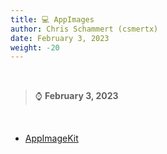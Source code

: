 ```yaml
---
title: 💻 AppImages
author: Chris Schammert (csmertx)
date: February 3, 2023
weight: -20
---
```


<br />

> ⌚ <b>February 3, 2023</b>

<br />

- [AppImageKit](https://github.com/AppImage/AppImageKit)